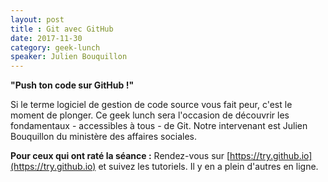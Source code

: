 ```yaml
---
layout: post
title : Git avec GitHub
date: 2017-11-30
category: geek-lunch
speaker: Julien Bouquillon
---
```


**"Push ton code sur GitHub !"**

Si le terme logiciel de gestion de code source vous fait peur, c'est le moment de plonger. Ce geek lunch sera l'occasion de découvrir les fondamentaux - accessibles à tous - de Git. Notre intervenant est Julien Bouquillon du ministère des affaires sociales.

**Pour ceux qui ont raté la séance :**
Rendez-vous sur [https://try.github.io](https://try.github.io) et suivez les tutoriels. Il y en a plein d'autres en ligne.
